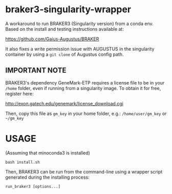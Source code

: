 # braker3-singularity-wrapper
A workaround to run BRAKER3 (Singularity version) from a conda env. Based on the install and testing instructions available at:

https://github.com/Gaius-Augustus/BRAKER

It also fixes a write permission issue with AUGUSTUS in the singularity container by using a `git clone` of Augustus config path.

## IMPORTANT NOTE
BRAKER3's dependency GeneMark-ETP requires a license file to be in your `/home` folder, even if running from a singularity image. To obtain it for free, register here: 

http://exon.gatech.edu/genemark/license_download.cgi

Then, copy this file as `gm_key` in your home folder, e.g.: `/home/user/gm_key` or `~/gm_key`

# USAGE
(Assuming that minoconda3 is installed)

`bash install.sh`

Then, BRAKER3 can be run from the command-line using a wrapper script generated during the installing process:

`run_braker3 [options...]`
